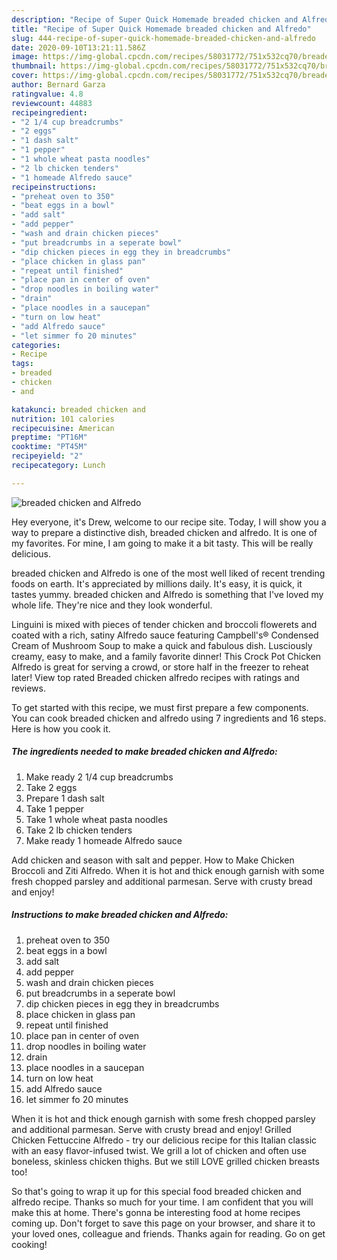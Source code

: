 ```yaml
---
description: "Recipe of Super Quick Homemade breaded chicken and Alfredo"
title: "Recipe of Super Quick Homemade breaded chicken and Alfredo"
slug: 444-recipe-of-super-quick-homemade-breaded-chicken-and-alfredo
date: 2020-09-10T13:21:11.586Z
image: https://img-global.cpcdn.com/recipes/58031772/751x532cq70/breaded-chicken-and-alfredo-recipe-main-photo.jpg
thumbnail: https://img-global.cpcdn.com/recipes/58031772/751x532cq70/breaded-chicken-and-alfredo-recipe-main-photo.jpg
cover: https://img-global.cpcdn.com/recipes/58031772/751x532cq70/breaded-chicken-and-alfredo-recipe-main-photo.jpg
author: Bernard Garza
ratingvalue: 4.8
reviewcount: 44883
recipeingredient:
- "2 1/4 cup breadcrumbs"
- "2 eggs"
- "1 dash salt"
- "1 pepper"
- "1 whole wheat pasta noodles"
- "2 lb chicken tenders"
- "1 homeade Alfredo sauce"
recipeinstructions:
- "preheat oven to 350"
- "beat eggs in a bowl"
- "add salt"
- "add pepper"
- "wash and drain chicken pieces"
- "put breadcrumbs in a seperate bowl"
- "dip chicken pieces in egg they in breadcrumbs"
- "place chicken in glass pan"
- "repeat until finished"
- "place pan in center of oven"
- "drop noodles in boiling water"
- "drain"
- "place noodles in a saucepan"
- "turn on low heat"
- "add Alfredo sauce"
- "let simmer fo 20 minutes"
categories:
- Recipe
tags:
- breaded
- chicken
- and

katakunci: breaded chicken and 
nutrition: 101 calories
recipecuisine: American
preptime: "PT16M"
cooktime: "PT45M"
recipeyield: "2"
recipecategory: Lunch

---
```



![breaded chicken and Alfredo](https://img-global.cpcdn.com/recipes/58031772/751x532cq70/breaded-chicken-and-alfredo-recipe-main-photo.jpg)

Hey everyone, it's Drew, welcome to our recipe site. Today, I will show you a way to prepare a distinctive dish, breaded chicken and alfredo. It is one of my favorites. For mine, I am going to make it a bit tasty. This will be really delicious.

breaded chicken and Alfredo is one of the most well liked of recent trending foods on earth. It's appreciated by millions daily. It's easy, it is quick, it tastes yummy. breaded chicken and Alfredo is something that I've loved my whole life. They're nice and they look wonderful.

Linguini is mixed with pieces of tender chicken and broccoli flowerets and coated with a rich, satiny Alfredo sauce featuring Campbell&#39;s® Condensed Cream of Mushroom Soup to make a quick and fabulous dish. Lusciously creamy, easy to make, and a family favorite dinner! This Crock Pot Chicken Alfredo is great for serving a crowd, or store half in the freezer to reheat later! View top rated Breaded chicken alfredo recipes with ratings and reviews.


To get started with this recipe, we must first prepare a few components. You can cook breaded chicken and alfredo using 7 ingredients and 16 steps. Here is how you cook it.

<!--inarticleads1-->

##### The ingredients needed to make breaded chicken and Alfredo:

1. Make ready 2 1/4 cup breadcrumbs
1. Take 2 eggs
1. Prepare 1 dash salt
1. Take 1 pepper
1. Take 1 whole wheat pasta noodles
1. Take 2 lb chicken tenders
1. Make ready 1 homeade Alfredo sauce


Add chicken and season with salt and pepper. How to Make Chicken Broccoli and Ziti Alfredo. When it is hot and thick enough garnish with some fresh chopped parsley and additional parmesan. Serve with crusty bread and enjoy! 

<!--inarticleads2-->

##### Instructions to make breaded chicken and Alfredo:

1. preheat oven to 350
1. beat eggs in a bowl
1. add salt
1. add pepper
1. wash and drain chicken pieces
1. put breadcrumbs in a seperate bowl
1. dip chicken pieces in egg they in breadcrumbs
1. place chicken in glass pan
1. repeat until finished
1. place pan in center of oven
1. drop noodles in boiling water
1. drain
1. place noodles in a saucepan
1. turn on low heat
1. add Alfredo sauce
1. let simmer fo 20 minutes


When it is hot and thick enough garnish with some fresh chopped parsley and additional parmesan. Serve with crusty bread and enjoy! Grilled Chicken Fettuccine Alfredo - try our delicious recipe for this Italian classic with an easy flavor-infused twist. We grill a lot of chicken and often use boneless, skinless chicken thighs. But we still LOVE grilled chicken breasts too! 

So that's going to wrap it up for this special food breaded chicken and alfredo recipe. Thanks so much for your time. I am confident that you will make this at home. There's gonna be interesting food at home recipes coming up. Don't forget to save this page on your browser, and share it to your loved ones, colleague and friends. Thanks again for reading. Go on get cooking!
